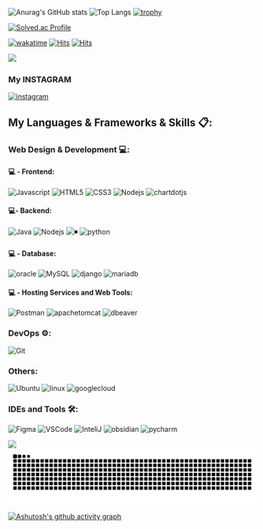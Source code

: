 

![Anurag's GitHub stats](https://github-readme-stats.vercel.app/api?username=Samdasoo1076&show_icons=true&theme=radical)
![Top Langs](https://github-readme-stats.vercel.app/api/top-langs/?username=Samdasoo1076&layout=compact)
[![trophy](https://github-profile-trophy.vercel.app/?username=Samdasoo1076&theme=monokai)](https://samdasoo1076.vercel.app)

[![Solved.ac Profile](http://mazassumnida.wtf/api/v2/generate_badge?boj=Samdasoo1076)](https://solved.ac/profile/Samdasoo1076)

[![wakatime](https://wakatime.com/badge/user/018c13d6-7f5e-42ee-9684-0e2481fdafd6.svg)](https://wakatime.com/@018c13d6-7f5e-42ee-9684-0e2481fdafd6)
[![Hits](https://hits.seeyoufarm.com/api/count/incr/badge.svg?url=https%3A%2F%2Fgithub.com%2FSamdasoo1076&count_bg=%234CDFEF&title_bg=%233F3939&icon=angellist.svg&icon_color=%23FFFFFF&title=click&edge_flat=false)](https://hits.seeyoufarm.com)
[![Hits](https://hits.seeyoufarm.com/api/count/incr/badge.svg?url=https%3A%2F%2Fgithub.com%2FSamdasoo1076%2Fhit-counter&count_bg=%23000000&title_bg=%23FF0000&icon=dynatrace.svg&icon_color=%23000000&title=%EB%B0%A9%EB%AC%B8%EC%9E%90%EC%88%98&edge_flat=false)](https://hits.seeyoufarm.com)

 <img src="https://profile-counter.glitch.me/Samdasoo1076/count.svg?"  />
 
### <a>My INSTAGRAM</a>
<a href="https://www.instagram.com/leejimin2134">![instagram](https://img.shields.io/badge/instagram-E4405F.svg?style=for-the-badge&logo=instagram&logoColor=white)</a>

## My Languages & Frameworks & Skills 📋:

### Web Design & Development 💻:
#### 💻 - Frontend:
![Javascript](https://img.shields.io/badge/JavaScript-F7DF1E.svg?style=for-the-badge&logo=javascript&logoColor=white)
![HTML5](https://img.shields.io/badge/-HTML5-E34F26?style=for-the-badge&logo=html5&logoColor=white)
![CSS3](https://img.shields.io/badge/-css-1572B6?style=for-the-badge&logo=css3)
![Nodejs](https://img.shields.io/badge/-node.js-339933?style=for-the-badge&logo=nodedotjs&logoColor=white)
![chartdotjs](https://img.shields.io/badge/-chart.js-FF6384?style=for-the-badge&logo=chartdotjs&logoColor=white)

####  💻- Backend:
![Java](https://img.shields.io/badge/Java-ED8B00?style=for-the-badge&logo=openjdk&logoColor=white)
![Nodejs](https://img.shields.io/badge/Node.js-43853D.svg?style=for-the-badge&logo=node.js&logoColor=white)
![◾️](https://img.shields.io/badge/Express.js-404D59?style=for-the-badge&logo=express&logoColor=white)
![python](https://img.shields.io/badge/python-3776AB?style=for-the-badge&logo=python&logoColor=white)


#### 💻 - Database:
![oracle](https://img.shields.io/badge/oracle-F80000?style=for-the-badge&logo=oracle&logoColor=white)
![MySQL](https://img.shields.io/badge/MySQL-005C84?style=for-the-badge&logo=mysql&logoColor=white)
![django](https://img.shields.io/badge/django-092E20?style=for-the-badge&logo=django&logoColor=white)
![mariadb](https://img.shields.io/badge/mariadb-003545?style=for-the-badge&logo=mariadb&logoColor=white)

#### 💻 - Hosting Services and Web Tools:
![Postman](https://img.shields.io/badge/Postman-FF6C37?style=for-the-badge&logo=postman&logoColor=white)
![apachetomcat](https://img.shields.io/badge/apachetomcat-F8DC75?style=for-the-badge&logo=apachetomcat&logoColor=black)
![dbeaver](https://img.shields.io/badge/dbeaver-382923?style=for-the-badge&logo=dbeaver&logoColor=white)

### DevOps ⚙:
![Git](https://img.shields.io/badge/GIT-E44C30?style=for-the-badge&logo=git&logoColor=white)

### Others:
![Ubuntu](https://img.shields.io/badge/Ubuntu-E95420?style=for-the-badge&logo=ubuntu&logoColor=white)
![linux](https://img.shields.io/badge/linux-FCC624?style=for-the-badge&logo=linux&logoColor=white)
![googlecloud](https://img.shields.io/badge/googlecloudplatform-4285F4?style=for-the-badge&logo=googlecloud&logoColor=white)

### IDEs and Tools 🛠:
![Figma](https://img.shields.io/badge/Figma-F24E1E?style=for-the-badge&logo=figma&logoColor=white)
![VSCode](https://img.shields.io/badge/Visual_Studio_Code-0078D4?style=for-the-badge&logo=visual%20studio%20code&logoColor=white)
![InteliJ](https://img.shields.io/badge/IntelliJ_IDEA-000000.svg?style=for-the-badge&logo=intellij-idea&logoColor=white)
![obsidian](https://img.shields.io/badge/obsidian-7C3AED?style=for-the-badge&logo=obsidian&logoColor=white)
![pycharm](https://img.shields.io/badge/pycharm-000000?style=for-the-badge&logo=pycharm&logoColor=white)


<img src="https://camo.githubusercontent.com/870d765b5c096038f097185a0ffa08df4011c0491b8039f3a7d5eeebf4d82c7e/68747470733a2f2f6d656469612e67697068792e636f6d2f6d656469612f57556c706c634d704f43456d5447427442572f67697068792e676966">

<img src="https://raw.githubusercontent.com/Samdasoo1076/Samdasoo1076/output/snake.svg" alt="Snake animation" />

[![Ashutosh's github activity graph](https://github-readme-activity-graph.vercel.app/graph?username=Samdasoo1076&bg_color=000000&color=e472dc&line=ff00ee&point=00ff91&area=true&hide_border=true)](https://github.com/ashutosh00710/github-readme-activity-graph)
